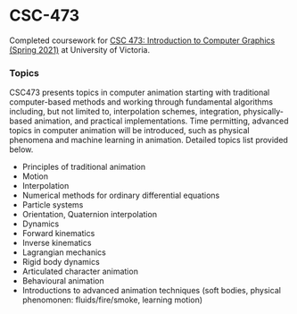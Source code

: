 # CSC-473

Completed coursework for [CSC 473: Introduction to Computer Graphics (Spring 2021)](https://heat.csc.uvic.ca/coview/course/2021091/CSC473 "UVic Course Page") at University of Victoria.

### Topics

CSC473 presents topics in computer animation starting with traditional computer-based methods and working through fundamental algorithms including, but not limited to, interpolation schemes, integration, physically-based animation, and practical implementations. Time permitting, advanced topics in computer animation will be introduced, such as physical phenomena and machine learning in animation. Detailed topics list provided below.

- Principles of traditional animation
- Motion
- Interpolation
- Numerical methods for ordinary differential equations
- Particle systems
- Orientation, Quaternion interpolation
- Dynamics
- Forward kinematics
- Inverse kinematics
- Lagrangian mechanics
- Rigid body dynamics
- Articulated character animation
- Behavioural animation
- Introductions to advanced animation techniques (soft bodies, physical phenomonen: fluids/fire/smoke, learning motion)
